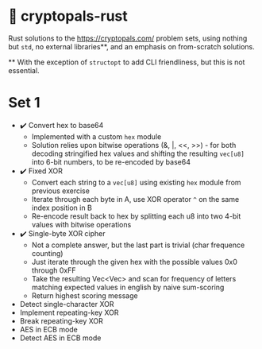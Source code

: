 # 🦀 cryptopals-rust

Rust solutions to the https://cryptopals.com/ problem sets, using nothing but `std`, no external libraries**, and an emphasis on from-scratch solutions.

** With the exception of `structopt` to add CLI friendliness, but this is not essential.

# Set 1
* ✔️ Convert hex to base64
  - Implemented with a custom `hex` module
  - Solution relies upon bitwise operations (&, |, <<, >>) - for both decoding stringified hex values and shifting the resulting `vec[u8]` into 6-bit numbers, to be re-encoded by base64
* ✔️ Fixed XOR
  - Convert each string to a `vec[u8]` using existing `hex` module from previous exercise
  - Iterate through each byte in A, use XOR operator `^` on the same index position in B
  - Re-encode result back to hex by splitting each u8 into two 4-bit values with bitwise operations
* ✔️ Single-byte XOR cipher
  - Not a complete answer, but the last part is trivial (char frequence counting)
  - Just iterate through the given hex with the possible values 0x0 through 0xFF
  - Take the resulting Vec<Vec<u8>> and scan for frequency of letters matching expected values in english by naive sum-scoring
  - Return highest scoring message
* Detect single-character XOR
* Implement repeating-key XOR
* Break repeating-key XOR
* AES in ECB mode
* Detect AES in ECB mode
